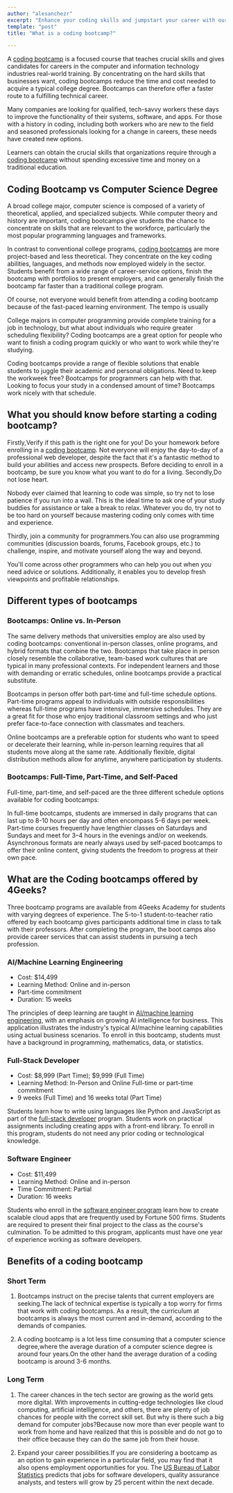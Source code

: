 ```yaml
---
author: "alesanchezr"
excerpt: "Enhance your coding skills and jumpstart your career with our intensive coding bootcamp. Join a diverse community of learners and receive hands-on, project-based training from industry professionals."
template: "post" 
title: "What is a coding bootcamp?"

---
```


A [coding bootcamp](https://4geeksacademy.com/us/index) is a focused course that teaches crucial skills and gives candidates for careers in the computer and information technology industries real-world training. By concentrating on the hard skills that businesses want, coding bootcamps reduce the time and cost needed to acquire a typical college degree. Bootcamps can therefore offer a faster route to a fulfilling technical career.

Many companies are looking for qualified, tech-savvy workers these days to improve the functionality of their systems, software, and apps. For those with a history in coding, including both workers who are new to the field and seasoned professionals looking for a change in careers, these needs have created new options.

Learners can obtain the crucial skills that organizations require through a [coding bootcamp](https://4geeksacademy.com/us/coding-campus/coding-bootcamp-miami) without spending excessive time and money on a traditional education.

## Coding Bootcamp vs Computer Science Degree

A broad college major, computer science is composed of a variety of theoretical, applied, and specialized subjects. While computer theory and history are important, coding bootcamps give students the chance to concentrate on skills that are relevant to the workforce, particularly the most popular programming languages and frameworks.

In contrast to conventional college programs, [coding bootcamps](https://4geeksacademy.com/us/coding-bootcamp) are more project-based and less theoretical. They concentrate on the key coding abilities, languages, and methods now employed widely in the sector. Students benefit from a wide range of career-service options, finish the bootcamp with portfolios to present employers, and can generally finish the bootcamp far faster than a traditional college program.

Of course, not everyone would benefit from attending a coding bootcamp because of the fast-paced learning environment. The tempo is usually

College majors in computer programming provide complete training for a job in technology, but what about individuals who require greater scheduling flexibility? Coding bootcamps are a great option for people who want to finish a coding program quickly or who want to work while they're studying.

Coding bootcamps provide a range of flexible solutions that enable students to juggle their academic and personal obligations. Need to keep the workweek free? Bootcamps for programmers can help with that. Looking to focus your study in a condensed amount of time? Bootcamps work nicely with that schedule.

## What you should know before starting a coding bootcamp?

Firstly,Verify if this path is the right one for you! Do your homework before enrolling in a [coding bootcamp](https://4geeksacademy.com/us/coding-campus/online-coding-bootcamp). Not everyone will enjoy the day-to-day of a professional web developer, despite the fact that it's a fantastic method to build your abilities and access new prospects. Before deciding to enroll in a bootcamp, be sure you know what you want to do for a living.
Secondly,Do not lose heart.

Nobody ever claimed that learning to code was simple, so try not to lose patience if you run into a wall. This is the ideal time to ask one of your study buddies for assistance or take a break to relax. Whatever you do, try not to be too hard on yourself because mastering coding only comes with time and experience.

Thirdly, join a community for programmers.You can also use programming communities (discussion boards, forums, Facebook groups, etc.) to challenge, inspire, and motivate yourself along the way and beyond.

You'll come across other programmers who can help you out when you need advice or solutions. Additionally, it enables you to develop fresh viewpoints and profitable relationships.

## Different types of bootcamps

### Bootcamps: Online vs. In-Person
The same delivery methods that universities employ are also used by coding bootcamps: conventional in-person classes, online programs, and hybrid formats that combine the two. Bootcamps that take place in person closely resemble the collaborative, team-based work cultures that are typical in many professional contexts. For independent learners and those with demanding or erratic schedules, online bootcamps provide a practical substitute.

Bootcamps in person offer both part-time and full-time schedule options. Part-time programs appeal to individuals with outside responsibilities whereas full-time programs have intensive, immersive schedules. They are a great fit for those who enjoy traditional classroom settings and who just prefer face-to-face connection with classmates and teachers.

Online bootcamps are a preferable option for students who want to speed or decelerate their learning, while in-person learning requires that all students move along at the same rate. Additionally flexible, digital distribution methods allow for anytime, anywhere participation by students.

### Bootcamps: Full-Time, Part-Time, and Self-Paced
Full-time, part-time, and self-paced are the three different schedule options available for coding bootcamps:

In full-time bootcamps, students are immersed in daily programs that can last up to 8-10 hours per day and often encompass 5-6 days per week. Part-time courses frequently have lengthier classes on Saturdays and Sundays and meet for 3–4 hours in the evenings and/or on weekends. Asynchronous formats are nearly always used by self-paced bootcamps to offer their online content, giving students the freedom to progress at their own pace.

## What are the Coding bootcamps offered by 4Geeks?

Three bootcamp programs are available from 4Geeks Academy for students with varying degrees of experience. The 5-to-1 student-to-teacher ratio offered by each bootcamp gives participants additional time in class to talk with their professors. After completing the program, the boot camps also provide career services that can assist students in pursuing a tech profession.

### AI/Machine Learning Engineering
- Cost: $14,499
- Learning Method: Online and in-person
- Part-time commitment
- Duration: 15 weeks

The principles of deep learning are taught in [AI/machine learning engineering](https://4geeksacademy.com/us/coding-bootcamps/machine-learning-engineering), with an emphasis on growing AI intelligence for business. This application illustrates the industry's typical AI/machine learning capabilities using actual business scenarios. To enroll in this bootcamp, students must have a background in programming, mathematics, data, or statistics.

### Full-Stack Developer
- Cost: $8,999 (Part Time); $9,999 (Full Time)
- Learning Method: In-Person and Online Full-time or part-time commitment
- 9 weeks (Full Time) and 16 weeks total (Part Time)

Students learn how to write using languages like Python and JavaScript as part of the [full-stack developer](https://4geeksacademy.com/us/coding-bootcamps/part-time-full-stack-developer) program. Students work on practical assignments including creating apps with a front-end library. To enroll in this program, students do not need any prior coding or technological knowledge.

### Software Engineer
- Cost: $11,499
- Learning Method: Online and in-person
- Time Commitment: Partial
- Duration: 16 weeks

Students who enroll in the [software engineer program](https://4geeksacademy.com/us/coding-bootcamps/software-engineer-bootcamp) learn how to create scalable cloud apps that are frequently used by Fortune 500 firms. Students are required to present their final project to the class as the course's culmination. To be admitted to this program, applicants must have one year of experience working as software developers.

## Benefits of a coding bootcamp

### Short Term
1. Bootcamps instruct on the precise talents that current employers are seeking.The lack of technical expertise is typically a top worry for firms that work with coding bootcamps. As a result, the curriculum at bootcamps is always the most current and in-demand, according to the demands of companies.

2. A coding bootcamp is a lot less time consuming that a computer science degree,where the average duration of a computer science degree is around four years.On the other hand the average duration of a coding bootcamp is around 3-6 months.

### Long Term
1. The career chances in the tech sector are growing as the world gets more digital. With improvements in cutting-edge technologies like cloud computing, artificial intelligence, and others, there are plenty of job chances for people with the correct skill set. But why is there such a big demand for computer jobs?Because now more than ever people want to work from home and have realized that this is possible and do not go to their office because they can do the same job from their house.

2. Expand your career possibilities.If you are considering a bootcamp as an option to gain experience in a particular field, you may find that it also opens employment opportunities for you. The [US Bureau of Labor Statistics](https://www.bls.gov/) predicts that jobs for software developers, quality assurance analysts, and testers will grow by 25 percent within the next decade.